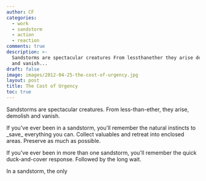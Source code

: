```yaml
---
author: CF
categories:
  - work
  - sandstorm
  - action
  - reaction
comments: true
description: >-
  Sandstorms are spectacular creatures From lessthanether they arise demolish
  and vanish...
draft: false
image: images/2012-04-25-the-cost-of-urgency.jpg
layout: post
title: The Cost of Urgency
toc: true
---
```

    
Sandstorms are spectacular creatures. From less-than-ether, they arise, demolish and vanish.    
    
If you've ever been in a sandstorm, you'll remember the natural instincts to \_save\_ everything you can. Collect valuables and retreat into enclosed areas. Preserve as much as possible.    
    
If you've ever been in more than one sandstorm, you'll remember the quick duck-and-cover response. Followed by the long wait.    
    
In a sandstorm, the only    
